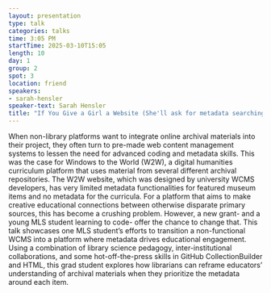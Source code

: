 ```yaml
---
layout: presentation
type: talk
categories: talks
time: 3:05 PM
startTime: 2025-03-10T15:05 
length: 10
day: 1
group: 2
spot: 3
location: friend
speakers:
- sarah-hensler
speaker-text: Sarah Hensler
title: "If You Give a Girl a Website (She'll ask for metadata searching)"
---
```

When non-library platforms want to integrate online archival materials into their project, they often turn to pre-made web content management systems to lessen the need for advanced coding and metadata skills. This was the case for Windows to the World (W2W), a digital humanities curriculum platform that uses material from several different archival repositories. The W2W website, which was designed by university WCMS developers, has very limited metadata functionalities for featured museum items and no metadata for the curricula. For a platform that aims to make creative educational connections between otherwise disparate primary sources, this has become a crushing problem. However, a new grant- and a young MLS student learning to code- offer the chance to change that. This talk showcases one MLS student’s efforts to transition a non-functional WCMS into a platform where metadata drives educational engagement. Using a combination of library science pedagogy, inter-institutional collaborations, and some hot-off-the-press skills in GitHub CollectionBuilder and HTML, this grad student explores how librarians can reframe educators’ understanding of archival materials when they prioritize the metadata around each item. 
